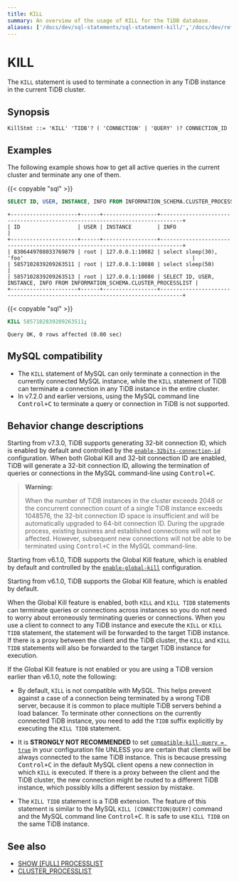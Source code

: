 ```yaml
---
title: KILL
summary: An overview of the usage of KILL for the TiDB database.
aliases: ['/docs/dev/sql-statements/sql-statement-kill/','/docs/dev/reference/sql/statements/kill/']
---
```


# KILL

The `KILL` statement is used to terminate a connection in any TiDB instance in the current TiDB cluster.

## Synopsis

```ebnf+diagram
KillStmt ::= 'KILL' 'TIDB'? ( 'CONNECTION' | 'QUERY' )? CONNECTION_ID
```

## Examples

The following example shows how to get all active queries in the current cluster and terminate any one of them.

{{< copyable "sql" >}}

```sql
SELECT ID, USER, INSTANCE, INFO FROM INFORMATION_SCHEMA.CLUSTER_PROCESSLIST;
```

```
+---------------------+------+-----------------+-----------------------------------------------------------------------------+
| ID                  | USER | INSTANCE        | INFO                                                                        |
+---------------------+------+-----------------+-----------------------------------------------------------------------------+
| 8306449708033769879 | root | 127.0.0.1:10082 | select sleep(30), 'foo'                                                     |
| 5857102839209263511 | root | 127.0.0.1:10080 | select sleep(50)                                                            |
| 5857102839209263513 | root | 127.0.0.1:10080 | SELECT ID, USER, INSTANCE, INFO FROM INFORMATION_SCHEMA.CLUSTER_PROCESSLIST |
+---------------------+------+-----------------+-----------------------------------------------------------------------------+
```

{{< copyable "sql" >}}

```sql
KILL 5857102839209263511;
```

```
Query OK, 0 rows affected (0.00 sec)
```

## MySQL compatibility

- The `KILL` statement of MySQL can only terminate a connection in the currently connected MySQL instance, while the `KILL` statement of TiDB can terminate a connection in any TiDB instance in the entire cluster.
- In v7.2.0 and earlier versions, using the MySQL command line <kbd>Control+C</kbd> to terminate a query or connection in TiDB is not supported.

## Behavior change descriptions

<CustomContent platform="tidb">

Starting from v7.3.0, TiDB supports generating 32-bit connection ID, which is enabled by default and controlled by the [`enable-32bits-connection-id`](/tidb-configuration-file.md#enable-32bits-connection-id-new-in-v730) configuration. When both Global Kill and 32-bit connection ID are enabled, TiDB will generate a 32-bit connection ID, allowing the termination of queries or connections in the MySQL command-line using <kbd>Control+C</kbd>.

 > **Warning:**
 >
 > When the number of TiDB instances in the cluster exceeds 2048 or the concurrent connection count of a single TiDB instance exceeds 1048576, the 32-bit connection ID space is insufficient and will be automatically upgraded to 64-bit connection ID. During the upgrade process, existing business and established connections will not be affected. However, subsequent new connections will not be able to be terminated using <kbd>Control+C</kbd> in the MySQL command-line.

Starting from v6.1.0, TiDB supports the Global Kill feature, which is enabled by default and controlled by the [`enable-global-kill`](/tidb-configuration-file.md#enable-global-kill-new-in-v610) configuration.

</CustomContent>

<CustomContent platform="tidb-cloud">

Starting from v6.1.0, TiDB supports the Global Kill feature, which is enabled by default.

</CustomContent>

When the Global Kill feature is enabled, both `KILL` and `KILL TIDB` statements can terminate queries or connections across instances so you do not need to worry about erroneously terminating queries or connections. When you use a client to connect to any TiDB instance and execute the `KILL` or `KILL TIDB` statement, the statement will be forwarded to the target TiDB instance. If there is a proxy between the client and the TiDB cluster, the `KILL` and `KILL TIDB` statements will also be forwarded to the target TiDB instance for execution.

If the Global Kill feature is not enabled or you are using a TiDB version earlier than v6.1.0, note the following:

- By default, `KILL` is not compatible with MySQL. This helps prevent against a case of a connection being terminated by a wrong TiDB server, because it is common to place multiple TiDB servers behind a load balancer. To terminate other connections on the currently connected TiDB instance, you need to add the `TIDB` suffix explicitly by executing the `KILL TIDB` statement.

<CustomContent platform="tidb">

- It is **STRONGLY NOT RECOMMENDED** to set [`compatible-kill-query = true`](/tidb-configuration-file.md#compatible-kill-query) in your configuration file UNLESS you are certain that clients will be always connected to the same TiDB instance. This is because pressing <kbd>Control+C</kbd> in the default MySQL client opens a new connection in which `KILL` is executed. If there is a proxy between the client and the TiDB cluster, the new connection might be routed to a different TiDB instance, which possibly kills a different session by mistake.

</CustomContent>

- The `KILL TIDB` statement is a TiDB extension. The feature of this statement is similar to the MySQL `KILL [CONNECTION|QUERY]` command and the MySQL command line <kbd>Control+C</kbd>. It is safe to use `KILL TIDB` on the same TiDB instance.

## See also

* [SHOW \[FULL\] PROCESSLIST](/sql-statements/sql-statement-show-processlist.md)
* [CLUSTER_PROCESSLIST](/information-schema/information-schema-processlist.md#cluster_processlist)
